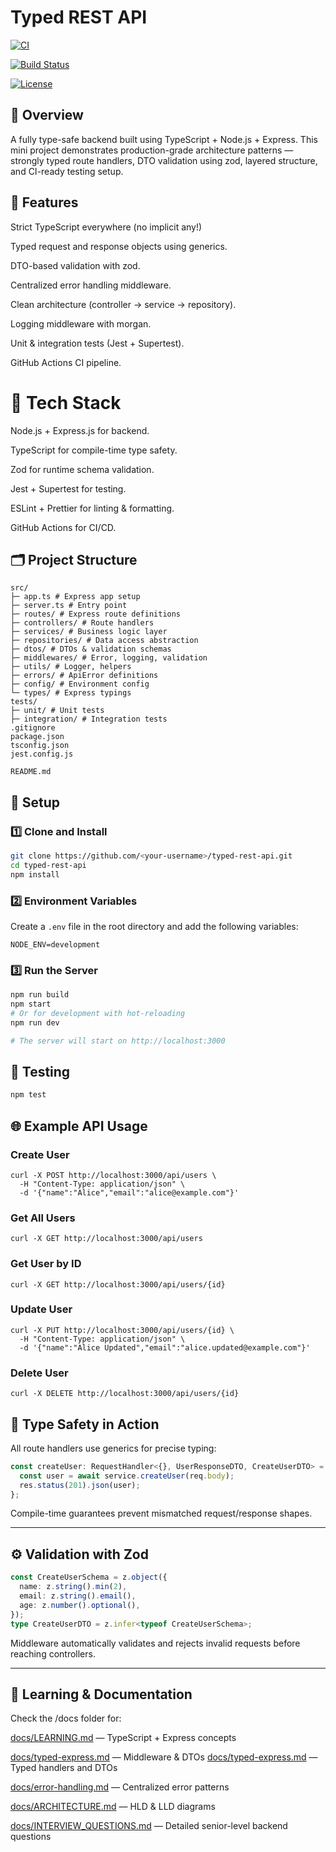 # Typed REST API



[![CI](https://github.com/luckyhegde6/ts107/actions/workflows/ci.yml/badge.svg)](https://github.com/luckyhegde6/ts107/actions/workflows/ci.yml)

[![Build Status](https://img.shields.io/github/actions/workflow/status/luckyhegde6/ts107/ci.yml?branch=main)](https://github.com/luckyhegde6/ts107/actions/workflows/ci.yml)

[![License](https://img.shields.io/badge/license-MIT-green)](./LICENSE)

## 📖 Overview
A fully type-safe backend built using TypeScript + Node.js + Express. This mini project demonstrates production-grade architecture patterns — strongly typed route handlers, DTO validation using zod, layered structure, and CI-ready testing setup.

## 🚀 Features

Strict TypeScript everywhere (no implicit any!)

Typed request and response objects using generics.

DTO-based validation with zod.

Centralized error handling middleware.

Clean architecture (controller → service → repository).

Logging middleware with morgan.

Unit & integration tests (Jest + Supertest).

GitHub Actions CI pipeline.

# 🧱 Tech Stack

Node.js + Express.js for backend.

TypeScript for compile-time type safety.

Zod for runtime schema validation.

Jest + Supertest for testing.

ESLint + Prettier for linting & formatting.

GitHub Actions for CI/CD.

## 🗂️ Project Structure
```
src/
├─ app.ts # Express app setup
├─ server.ts # Entry point
├─ routes/ # Express route definitions
├─ controllers/ # Route handlers
├─ services/ # Business logic layer
├─ repositories/ # Data access abstraction
├─ dtos/ # DTOs & validation schemas
├─ middlewares/ # Error, logging, validation
├─ utils/ # Logger, helpers
├─ errors/ # ApiError definitions
├─ config/ # Environment config
└─ types/ # Express typings
tests/
├─ unit/ # Unit tests
├─ integration/ # Integration tests 
.gitignore
package.json
tsconfig.json
jest.config.js

README.md
```

## 🧩 Setup

### 1️⃣ Clone and Install
```bash
git clone https://github.com/<your-username>/typed-rest-api.git
cd typed-rest-api
npm install
```

### 2️⃣ Environment Variables
Create a `.env` file in the root directory and add the following variables:
```PORT=3000
NODE_ENV=development
```
### 3️⃣ Run the Server
```bash
npm run build
npm start
# Or for development with hot-reloading
npm run dev

# The server will start on http://localhost:3000
```

## 🧪 Testing
```bash
npm test
```

## 🌐 Example API Usage
### Create User
```http
curl -X POST http://localhost:3000/api/users \
  -H "Content-Type: application/json" \
  -d '{"name":"Alice","email":"alice@example.com"}'

```
### Get All Users
```http
curl -X GET http://localhost:3000/api/users
```   
### Get User by ID
```http  
curl -X GET http://localhost:3000/api/users/{id}
```
### Update User
```http
curl -X PUT http://localhost:3000/api/users/{id} \
  -H "Content-Type: application/json" \
  -d '{"name":"Alice Updated","email":"alice.updated@example.com"}'  
```
### Delete User
```http
curl -X DELETE http://localhost:3000/api/users/{id}
```   
## 🧱 Type Safety in Action
All route handlers use generics for precise typing:
```typescript
const createUser: RequestHandler<{}, UserResponseDTO, CreateUserDTO> = async (req, res) => {
  const user = await service.createUser(req.body);
  res.status(201).json(user);
};

```
Compile-time guarantees prevent mismatched request/response shapes.

---

## ⚙️ Validation with Zod

```typescript
const CreateUserSchema = z.object({
  name: z.string().min(2),
  email: z.string().email(),
  age: z.number().optional(),
});
type CreateUserDTO = z.infer<typeof CreateUserSchema>;
```
Middleware automatically validates and rejects invalid requests before reaching controllers.

---

## 🧠 Learning & Documentation

Check the /docs folder for:

[docs/LEARNING.md](docs/LEARNING.md) — TypeScript + Express concepts

[docs/typed-express.md](docs/typed-express.md) — Middleware & DTOs
[docs/typed-express.md](docs/typed-express.md) — Typed handlers and DTOs

[docs/error-handling.md](docs/error-handling.md) — Centralized error patterns

[docs/ARCHITECTURE.md](docs/ARCHITECTURE.md) — HLD & LLD diagrams

[docs/INTERVIEW_QUESTIONS.md](docs/INTERVIEW_QUESTIONS.md) — Detailed senior-level backend questions